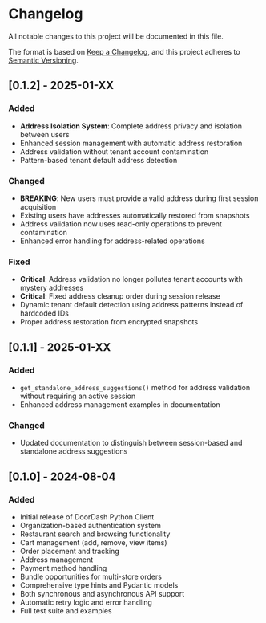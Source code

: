# Changelog

All notable changes to this project will be documented in this file.

The format is based on [Keep a Changelog](https://keepachangelog.com/en/1.0.0/),
and this project adheres to [Semantic Versioning](https://semver.org/spec/v2.0.0.html).

## [0.1.2] - 2025-01-XX

### Added
- **Address Isolation System**: Complete address privacy and isolation between users
- Enhanced session management with automatic address restoration
- Address validation without tenant account contamination
- Pattern-based tenant default address detection

### Changed
- **BREAKING**: New users must provide a valid address during first session acquisition
- Existing users have addresses automatically restored from snapshots
- Address validation now uses read-only operations to prevent contamination
- Enhanced error handling for address-related operations

### Fixed
- **Critical**: Address validation no longer pollutes tenant accounts with mystery addresses
- **Critical**: Fixed address cleanup order during session release
- Dynamic tenant default detection using address patterns instead of hardcoded IDs
- Proper address restoration from encrypted snapshots

## [0.1.1] - 2025-01-XX

### Added
- `get_standalone_address_suggestions()` method for address validation without requiring an active session
- Enhanced address management examples in documentation

### Changed
- Updated documentation to distinguish between session-based and standalone address suggestions

## [0.1.0] - 2024-08-04

### Added
- Initial release of DoorDash Python Client
- Organization-based authentication system
- Restaurant search and browsing functionality
- Cart management (add, remove, view items)
- Order placement and tracking
- Address management
- Payment method handling
- Bundle opportunities for multi-store orders
- Comprehensive type hints and Pydantic models
- Both synchronous and asynchronous API support
- Automatic retry logic and error handling
- Full test suite and examples